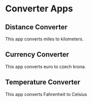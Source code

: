 # Converter Apps

## Distance Converter

This app converts miles to kilometers.

## Currency Converter

This app converts euro to czech krona.

## Temperature Converter

This app converts Fahrenheit to Celsius